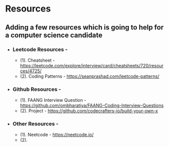 # Resources

## Adding a few resources which is going to help for a computer science candidate

- ### Leetcode Resources -
  - (1). Cheatsheet - https://leetcode.com/explore/interview/card/cheatsheets/720/resources/4725/
  - (2). Coding Patterns - https://seanprashad.com/leetcode-patterns/
  
- ### Github Resources  -
  - (1). FAANG Interview Question - https://github.com/ombharatiya/FAANG-Coding-Interview-Questions
  - (2). Project - https://github.com/codecrafters-io/build-your-own-x

- ### Other Resources -
  - (1). Neetcode - https://neetcode.io/
  - (2). 
